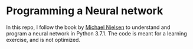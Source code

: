 # Programming a Neural network

In this repo, I follow the book by [Michael Nielsen](http://neuralnetworksanddeeplearning.com/chap1.html) to understand and program a neural network in Python 3.7.1. The code is meant for a learning exercise, and is not optimized.


